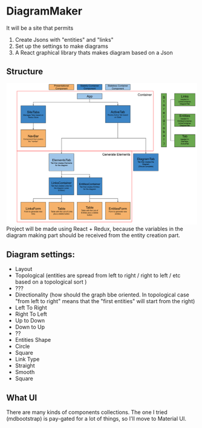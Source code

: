 # DiagramMaker
It will be a site that permits
1. Create Jsons with "entities" and "links" 
2. Set up the settings to make diagrams
3. A React graphical library thats makes diagram based on a Json

## Structure 
![Project Structure](./DiagramMaker.svg)
Project will be made using React + Redux, because the variables in the diagram making part should be received from the entity creation part.

## Diagram settings:
- Layout 
 - Topological (entities are spread from left to right / right to left / etc based on a topological sort )
 - ???
- Directionality (how should the graph bbe oriented. In topological case "from left to right" means that the "first entities" will start from the right)
 - Left To Right
 - Right To Left
 - Up to Down
 - Down to Up
 - ??
- Entities Shape
 - Circle
 - Square
- Link Type
 - Straight
 - Smooth
 - Square 

## What UI
There are many kinds of components collections. The one I tried (mdbootstrap) is pay-gated for a lot of things, so I'll move to Material UI.
